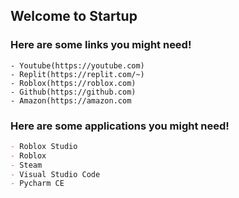 ## Welcome to Startup

### Here are some links you might need!
```markup
- Youtube(https://youtube.com)
- Replit(https://replit.com/~)
- Roblox(https://roblox.com)
- Github(https://github.com)
- Amazon(https://amazon.com
```
### Here are some applications you might need!
```markdown
- Roblox Studio
- Roblox
- Steam
- Visual Studio Code
- Pycharm CE
```
